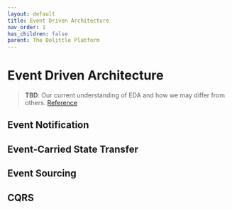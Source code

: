 ```yaml
---
layout: default
title: Event Driven Architecture
nav_order: 1
has_children: false
parent: The Dolittle Platform
---
```

# Event Driven Architecture

> **TBD**: Our current understanding of EDA and how we may differ from others. [Reference](https://martinfowler.com/articles/201701-event-driven.html)


## Event Notification

## Event-Carried State Transfer

## Event Sourcing

## CQRS


